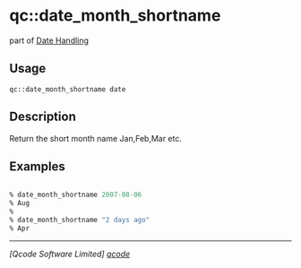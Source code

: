 qc::date_month_shortname
========================

part of [Date Handling](../date.md)

Usage
-----
`qc::date_month_shortname date`

Description
-----------
Return the short month name Jan,Feb,Mar etc.

Examples
--------
```tcl

% date_month_shortname 2007-08-06
% Aug
%
% date_month_shortname "2 days ago"
% Apr

```

----------------------------------
*[Qcode Software Limited] [qcode]*

[qcode]: http://www.qcode.co.uk "Qcode Software"